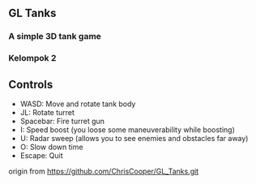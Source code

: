 ## GL Tanks
### A simple 3D tank game
### Kelompok 2

Controls
--------
* WASD: Move and rotate tank body
* JL: Rotate turret
* Spacebar: Fire turret gun
* I: Speed boost (you loose some maneuverability while boosting)
* U: Radar sweep (allows you to see enemies and obstacles far away)
* O: Slow down time
* Escape: Quit

origin from https://github.com/ChrisCooper/GL_Tanks.git
